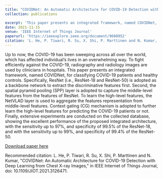 ```yaml
---
title: "COVIDNet: An Automatic Architecture for COVID-19 Detection with Deep Learning from Chest X-ray Images"
collection: publications

excerpt: 'This paper presents an integrated framework, named COVIDNet, for classifying COVID-19 patients and healthy controls.' 
date: 2021-11-15
venue: 'IEEE Internet of Things Journal'
paperurl: 'https://ieeexplore.ieee.org/document/9608952'
citation: 'L. He, P. Tiwari, R. Su, X. Shi, P. Marttinen and N. Kumar, "COVIDNet: An Automatic Architecture for COVID-19 Detection with Deep Learning from Chest X-ray Images," in IEEE Internet of Things Journal, doi: 10.1109/JIOT.2021.3126471.'
---
```

Up to now, the COVID-19 has been sweeping across all over the world, which has affected individual’s lives in an overwhelming way. To fight efficiently against the COVID-19, radiography and radiology images are used by clinicians in hospitals. This paper presents an integrated framework, named COVIDNet, for classifying COVID-19 patients and healthy controls. Specifically, ResNet (i.e., ResNet-18 and ResNet-50) is adopted as a backbone network to extract the discriminative features first. Second, the spatial pyramid pooling (SPP) layer is adopted to capture the middle-level features from the features of ResNet. To learn the high-level features, the NetVLAD layer is used to aggregate the features representation from middle-level features. Context gating (CG) mechanism is adopted to further learn the high-level features for predicting the COVID-19 patients or not. Finally, extensive experiments are conducted on the collected database, showing the excellent performance of the proposed integrated architecture, with the sensitivity up to 97%, and specificity of 99.5% of the ResNet-18, and with the sensitivity up to 99%, and specificity of 99.4% of the ResNet-50.

[Download paper here](https://github.com/prayagtiwari/prayagtiwari.github.io/tree/master/files/COVIDNet.pdf)

Recommended citation:  L. He, P. Tiwari, R. Su, X. Shi, P. Marttinen and N. Kumar, "COVIDNet: An Automatic Architecture for COVID-19 Detection with Deep Learning from Chest X-ray Images," in IEEE Internet of Things Journal, doi: 10.1109/JIOT.2021.3126471.
